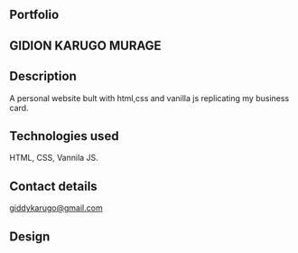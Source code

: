 ## Portfolio 

## GIDION KARUGO MURAGE

## Description
A personal website bult with html,css and vanilla js replicating my business card.

## Technologies used
HTML, CSS, Vannila JS.

## Contact details
giddykarugo@gmail.com

## Design
